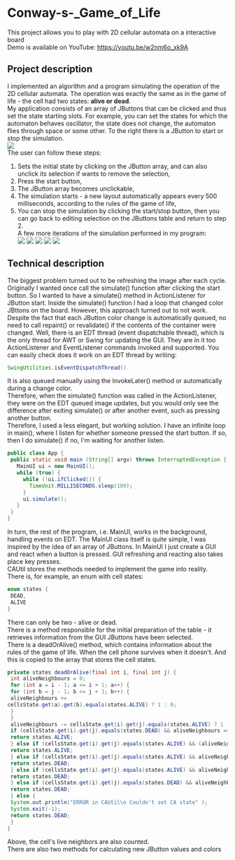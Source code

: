 # Conway-s-_Game_of_Life
This project allows you to play with 2D cellular automata on a interactive board  
Demo is available on YouTube: https://youtu.be/w2nm6o_xk9A

## Project description
I implemented an algorithm and a program simulating the operation of the 2D cellular automata. The operation was exactly the same as in the game of life - the cell had two
states: <b>alive or dead</b>.  
My application consists of an array of JButtons that can be clicked and thus set the state
starting slots. For example, you can set the states for which the automaton behaves
oscillator, the state does not change, the automaton flies through space or some other. To the right
there is a JButton to start or stop the simulation.  
![](/image/1.jpg )  
The user can follow these steps:
1. Sets the initial state by clicking on the JButton array, and can also unclick its selection if wants to remove the selection,
2. Press the start button,
3. The JButton array becomes unclickable,
4. The simulation starts - a new layout automatically appears every 500 milliseconds,
according to the rules of the game of life,
5. You can stop the simulation by clicking the start/stop button, then you can go back to editing
selection on the JButtons table and return to step 2.  
A few more iterations of the simulation performed in my program:  
![](/image/2.jpg )
![](/image/3.jpg )
![](/image/4.jpg )
![](/image/5.jpg )
![](/image/6.jpg )
## Technical description
The biggest problem turned out to be refreshing the image after each cycle. Originally I wanted once
call the simulate() function after clicking the start button. So I wanted to have a simulate() method in
ActionListener for JButton start. Inside the simulate() function I had a loop that changed color
JBttons on the board. However, this approach turned out to not work. Despite the fact that each
JButton color change is automatically queued, no need to call repaint() or
revalidate() if the contents of the container were changed. Well, there is an EDT thread (event dispatchable
thread), which is the only thread for AWT or Swing for updating the GUI. They are in it too
ActionListener and EventListener commands invoked and supported. You can easily check
does it work on an EDT thread by writing:
```java
SwingUtilities.isEventDispatchThread()
```
It is also queued manually using the InvokeLater() method or automatically during a change
color.  
Therefore, when the simulate() function was called in the ActionListener, they were on the EDT
queued image updates, but you would only see the difference after exiting simulate() or
after another event, such as pressing another button.  
Therefore, I used a less elegant, but working solution. I have an infinite loop
in main(), where I listen for whether someone pressed the start button. If so, then I do simulate() if
no, I'm waiting for another listen.  
```java
public class App {
 public static void main (String[] argv) throws InterruptedException {
   MainUI ui = new MainUI();
   while (true) {
     while (!ui.ifClicked()) {
       TimeUnit.MILLISECONDS.sleep(100);
     }
     ui.simulate();
   }
 }
}
```
In turn, the rest of the program, i.e. MainUI, works in the background, handling events on
EDT. The MainUI class itself is quite simple, I was inspired by the idea of an array of JButtons. In MainUI
I just create a GUI and react when a button is pressed. GUI refreshing and reacting also takes place
key presses.  
CAUtil stores the methods needed to implement the game into reality.  
There is, for example, an enum with cell states:  
```java
enum states {
 DEAD,
 ALIVE
}
```
There can only be two - alive or dead.  
There is a method responsible for the initial preparation of the table - it retrieves information from the GUI
JButtons have been selected.  
There is a deadOrAlive() method, which contains information about the rules of the game of life. When the cell phone
survives when it doesn't. And this is copied to the array that stores the cell states.  
```java
private states deadOrAlive(final int i, final int j) {
 int aliveNeighbours = 0;
 for (int a = i - 1; a <= i + 1; a++) {
 for (int b = j - 1; b <= j + 1; b++) {
 aliveNeighbours +=
cellsState.get(a).get(b).equals(states.ALIVE) ? 1 : 0;
 }
 }
 aliveNeighbours -= cellsState.get(i).get(j).equals(states.ALIVE) ? 1 :0;
 if (cellsState.get(i).get(j).equals(states.DEAD) && aliveNeighbours ==3) {
 return states.ALIVE;
 } else if (cellsState.get(i).get(j).equals(states.ALIVE) && (aliveNeighbours == 2 || aliveNeighbours == 3)) {
 return states.ALIVE;
 } else if (cellsState.get(i).get(j).equals(states.ALIVE) && aliveNeighbours > 3) {
 return states.DEAD;
 } else if (cellsState.get(i).get(j).equals(states.ALIVE) && aliveNeighbours < 2) {
 return states.DEAD;
 } else if (cellsState.get(i).get(j).equals(states.DEAD) && aliveNeighbours != 3) {
 return states.DEAD;
 } else {
 System.out.println("ERROR in CAUtil\n Couldn't set CA state" );
 System.exit(-1);
 return states.DEAD;
 }
}
```
Above, the cell's live neighbors are also counted.  
There are also two methods for calculating new JButton values and colors
